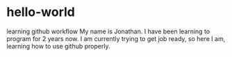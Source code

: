 # hello-world
learning github workflow
My name is Jonathan. I have been learning to program for 2 years now. I am currently trying to get job ready, so here I am, learning how to use github properly.
